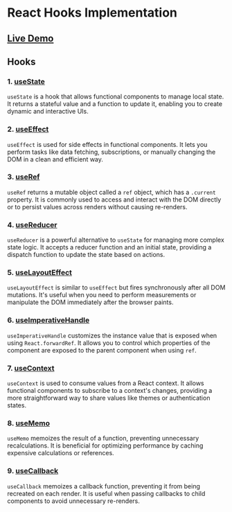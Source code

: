 # React Hooks Implementation
## [Live Demo](https://react-hooks-acv.vercel.app/)

## Hooks

### 1. [useState](https://github.com/arjuncvinod/React-hooks/blob/master/src/useState/UseState.jsx)
`useState` is a hook that allows functional components to manage local state. It returns a stateful value and a function to update it, enabling you to create dynamic and interactive UIs.

### 2. [useEffect](https://github.com/arjuncvinod/React-hooks/blob/master/src/useEffect/UseEffect.jsx)
`useEffect` is used for side effects in functional components. It lets you perform tasks like data fetching, subscriptions, or manually changing the DOM in a clean and efficient way.

### 3. [useRef](https://github.com/arjuncvinod/React-hooks/blob/master/src/useRef/UseRef.jsx)
`useRef` returns a mutable object called a `ref` object, which has a `.current` property. It is commonly used to access and interact with the DOM directly or to persist values across renders without causing re-renders.

### 4. [useReducer](https://github.com/arjuncvinod/React-hooks/blob/master/src/useReducer/UseReducer.jsx)
`useReducer` is a powerful alternative to `useState` for managing more complex state logic. It accepts a reducer function and an initial state, providing a dispatch function to update the state based on actions.

### 5. [useLayoutEffect](https://github.com/arjuncvinod/React-hooks/blob/master/src/useLayoutEffect/UseLayoutEffect.jsx)
`useLayoutEffect` is similar to `useEffect` but fires synchronously after all DOM mutations. It's useful when you need to perform measurements or manipulate the DOM immediately after the browser paints.

### 6. [useImperativeHandle](https://github.com/arjuncvinod/React-hooks/tree/master/src/useImperativeHandle/UseImperativeHandle.jsx)
`useImperativeHandle` customizes the instance value that is exposed when using `React.forwardRef`. It allows you to control which properties of the component are exposed to the parent component when using `ref`.

### 7. [useContext](https://github.com/arjuncvinod/React-hooks/tree/master/src/useContext/UseContext.jsx)
`useContext` is used to consume values from a React context. It allows functional components to subscribe to a context's changes, providing a more straightforward way to share values like themes or authentication states.

### 8. [useMemo](https://github.com/arjuncvinod/React-hooks/tree/master/src/useMemo/UseMemo.jsx)
`useMemo` memoizes the result of a function, preventing unnecessary recalculations. It is beneficial for optimizing performance by caching expensive calculations or references.

### 9. [useCallback](https://github.com/arjuncvinod/React-hooks/tree/master/src/useCallback/UseCallback.jsx)
`useCallback` memoizes a callback function, preventing it from being recreated on each render. It is useful when passing callbacks to child components to avoid unnecessary re-renders.


